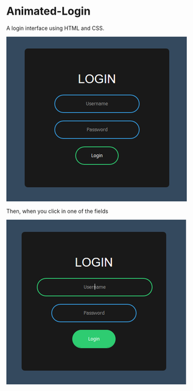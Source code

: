 # Animated-Login
A login interface using HTML and CSS.

![](images/screenshot.png)

Then, when you click in one of the fields

![](images/screenshot2.png)
